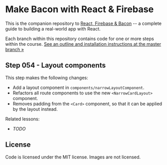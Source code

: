 Make Bacon with React & Firebase
================================

This is the companion repository to [React, Firebase & Bacon](https://frontarm.com/bacon) -- a complete guide to building a real-world app with React.

Each branch within this repository contains code for one or more steps within the course. [See an outline and installation instructions at the master branch &raquo;](https://github.com/frontarm/react-firebase-bacon)


Step 054 - Layout components
--------

This step makes the following changes:

- Add a layout component in `components/narrowLayoutComponent`.
- Refactors all route components to use the new `<NarrowCardLayout>` component.
- Removes padding from the `<Card>` component, so that it can be applied by the layout instead.

Related lessons:

- *TODO*


License
-------

Code is licensed under the MIT license. Images are not licensed.